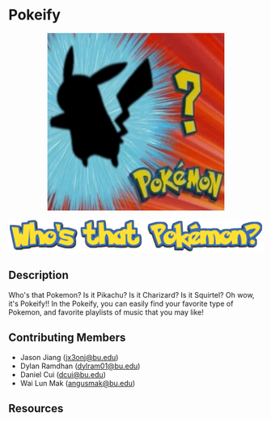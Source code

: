 # Pokeify


<p align="center">
  <img src="./README/pokemon.gif" alt="animated" width="350" height="350" />
</p>


<p align="center">
  <img src="./README/sign.png" />
</p>

## Description
Who's that Pokemon? Is it Pikachu? Is it Charizard? Is it Squirtel? Oh wow, it's Pokeify!! In the Pokeify, you can easily find your favorite type of Pokemon, and favorite playlists of music that you may like!


## Contributing Members
- Jason Jiang (jx3onj@bu.edu)
- Dylan Ramdhan (dylram01@bu.edu)
- Daniel Cui (dcui@bu.edu)
- Wai Lun Mak (angusmak@bu.edu)

## Resources